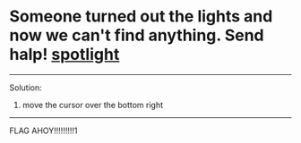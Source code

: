 Someone turned out the lights and now we can't find anything. Send halp! [spotlight](http://spotlight.vuln.icec.tf/)
===
---
Solution:
  1. move the cursor over the bottom right

---
FLAG AHOY!!!!!!!!!1
